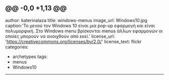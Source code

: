 @@ -0,0 +1,13 @@
---
author: katerinalaza
title: windows-menus
image_url: Windows10.jpg
caption:'Το μενού τον Windows 10 είναι μια pop-up εφαρμογή και είναι πολυμορφική.
Στο Windows menu βρίσκονται menus άλλων εφαρμογών οι οποίες μπορούν να ανοιχθούν από εκεί.'
license_url: 'https://creativecommons.org/licenses/by/2.0/'
license_text: flickr
categories:
  - archetypes
tags:
  - menus
  - Windows10
---

